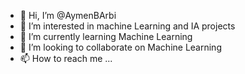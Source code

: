 - 👋 Hi, I’m @AymenBArbi
- 👀 I’m interested in machine Learning and IA projects
- 🌱 I’m currently learning Machine Learning  
- 💞️ I’m looking to collaborate on Machine Learning
- 📫 How to reach me ...

<!---
AymenBArbi/AymenBArbi is a ✨ special ✨ repository because its `README.md` (this file) appears on your GitHub profile.
You can click the Preview link to take a look at your changes.
--->
